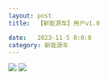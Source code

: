```yaml
---
layout: post
title:  【新能源车】用户v1.0

date:   2023-11-5 0:0:0
category: 新能源车
---
```

![](http://s3s4mtyq6.hd-bkt.clouddn.com/img/6661699834311_.pic.jpg)
![](http://s3s4mtyq6.hd-bkt.clouddn.com/img/new_car_user_v1.0_2311130653.png)


